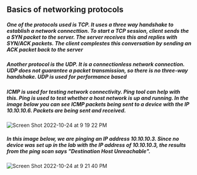 ## Basics of networking protocols
##### One of the protocols used is TCP. It uses a three way handshake to establish a network connecttion. To start a TCP session, client sends the a SYN packet to the server. The server receives this and replies with SYN/ACK packets. The client complestes this conversation by sending an ACK packet back to the server
##### Another protocol is the UDP. It is a connectionless network connection. UDP does not guarantee a packet transmission, so there is no three-way handshake. UDP is used for performance based 
##### ICMP is used for testing network connectivity. Ping tool can help with this. Ping is used to test whether a host network is up and running. In the image below you can see ICMP packets being sent to a device with the IP 10.10.10.6. Packets are being sent and received.
![Screen Shot 2022-10-24 at 9 19 22 PM](https://user-images.githubusercontent.com/58121854/197659702-cbafdee2-d654-4909-8081-3f3daf34e499.png)
##### In this image below, we are pinging an IP address 10.10.10.3. Since no device was set up in the lab with the IP address of 10.10.10.3, the results from the ping scan says "Destination Host Unreachable".
![Screen Shot 2022-10-24 at 9 21 40 PM](https://user-images.githubusercontent.com/58121854/197659949-ab22b88d-36fc-4a2b-bdf7-c53841a4442d.png)

